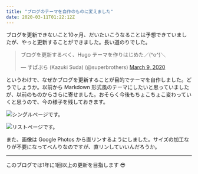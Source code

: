 ```yaml
---
title: "ブログのテーマを自作のものに変えました"
date: 2020-03-11T01:22:12Z
---
```


ブログを更新できないこと10ヶ月、だいたいこうなることは予想できていましたが、やっと更新することができました。長い道のりでした。

<blockquote class="twitter-tweet"><p lang="ja" dir="ltr">ブログを更新するべく、Hugo テーマを作りはじめた／(^o^)＼</p>&mdash; すぱぶら (Kazuki Suda) (@superbrothers) <a href="https://twitter.com/superbrothers/status/1237041738138537985?ref_src=twsrc%5Etfw">March 9, 2020</a></blockquote> <script async src="https://platform.twitter.com/widgets.js" charset="utf-8"></script>

というわけで、なぜかブログを更新することが目的でテーマを自作しました。どうでしょうか。以前から Markdown 形式風のテーマにしたいと思っていましたが、以前のものからさらに寄せました。おそらく今後もちょこちょこ変わっていくと思うので、今の様子を残しておきます。

![シングルページです。](https://lh3.googleusercontent.com/OJmD4CwvYMpuRJht4S4c7z7oZgM-pkxtt0524aV2odjMji8eFaARxSb7Buthm4z92AThjESPbyi7CCxNEdqYPUUDOqKoWpA5ZmRScbKBpLMxPIYiKDBVVVBDXzeqJjJWZIhvdKvdRYc=w900)

![リストページです。](https://lh3.googleusercontent.com/hmWbrOpJTS5P_9725gb2cIf-I5UQ35nLsHG2jkd_UY4BzQ0WarE-ChLhQPsA5SYrnBPzlbpFLUOzwjrFc_KyQOle3j3t407ZCmf5eI5qtcQTpAncj-wU-NBv4VLDwTzchdjgCsJFFi4=w900)

また、画像は Google Photos から直リンするようにしました。サイズの加工なりが不要になってべんりなのですが、直リンしていいんだろうか。

---

このブログでは1年に1回以上の更新を目指します :sunglasses:
